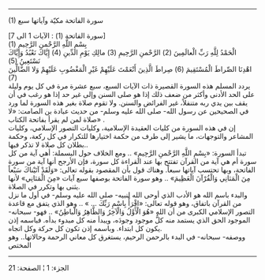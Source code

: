 ------------------------------------------------------------------------

(1) سورة الفاتحة مكيّة وآياتها سبع  
  
\[سورة الفاتحة (1) : الآيات 1 الى 7\]  
بِسْمِ اللَّهِ الرَّحْمنِ الرَّحِيمِ (1)  
الْحَمْدُ لِلَّهِ رَبِّ الْعالَمِينَ (2) الرَّحْمنِ الرَّحِيمِ (3) مالِكِ يَوْمِ الدِّينِ (4) إِيَّاكَ نَعْبُدُ
وَإِيَّاكَ نَسْتَعِينُ (5)  
اهْدِنَا الصِّراطَ الْمُسْتَقِيمَ (6) صِراطَ الَّذِينَ أَنْعَمْتَ عَلَيْهِمْ غَيْرِ الْمَغْضُوبِ عَلَيْهِمْ وَلا
الضَّالِّينَ (7)  
يردد المسلم هذه السورة القصيرة ذات الآيات السبع، سبع عشرة مرة في كل يوم
وليلة على الحد الأدنى وأكثر من ضعف ذلك إذا هو صلى السنن وإلى غير حد إذا
هو رغب في أن يقف بين يدي ربه متنفلاً، غير الفرائض والسنن. ولا تقوم صلاة
بغير هذه السورة لما ورد في الصحيحين عن رسول الله- صلى الله عليه وسلم- من
حديث عبادة بن الصامت: «لا صلاة لمن لم يقرأ بفاتحة الكتاب» .  
إن في هذه السورة من كليات العقيدة الإسلامية، وكليات التصور الإسلامي،
وكليات المشاعر والتوجهات، ما يشير إلى طرف من حكمة اختيارها للتكرار في كل
ركعة، وحكمة بطلان كل صلاة لا تذكر فيها..  
تبدأ السورة: «بِسْمِ اللَّهِ الرَّحْمنِ الرَّحِيمِ» .. ومع الخلاف حول البسملة: أهي آية
من كل سورة أم هي آية من القرآن تفتتح بها عند القراءة كل سورة، فإن الأرجح
أنها آية من سورة الفاتحة، وبها تحتسب آياتها سبعاً. وهناك قول بأن المقصود
بقوله تعالى: «وَلَقَدْ آتَيْناكَ سَبْعاً مِنَ الْمَثانِي وَالْقُرْآنَ الْعَظِيمَ» .. وهو سورة
الفاتحة بوصفها سبع آيات «مِنَ الْمَثانِي» لأنها يثنى بها وتكرر في الصلاة.  
والبدء باسم الله هو الأدب الذي أوحى الله لنبيه- صلى الله عليه وسلم- في
أول ما نزل من القرآن باتفاق، وهو قوله تعالى: «اقْرَأْ بِاسْمِ رَبِّكَ ... » .. وهو
الذي يتفق مع قاعدة التصور الإسلامي الكبرى من أن الله «هُوَ الْأَوَّلُ وَالْآخِرُ
وَالظَّاهِرُ وَالْباطِنُ» .. فهو- سبحانه- الموجود الحق الذي يستمد منه كلُّ موجود
وجودَه، ويبدأ منه كل مبدوء بدأه. فباسمه إذن يكون كل ابتداء. وباسمه إذن
تكون كل حركة وكل اتجاه.  
ووصفه- سبحانه- في البدء بالرحمن الرحيم، يستغرق كل معاني الرحمة
وحالاتها.. وهو المختص

------------------------------------------------------------------------

الجزء: 1 ¦ الصفحة: 21
